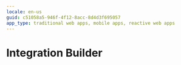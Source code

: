 ```yaml
---
locale: en-us
guid: c51058a5-946f-4f12-8acc-8d4d3f695057
app_type: traditional web apps, mobile apps, reactive web apps
---
```


<div class="hidden"><h1>Integration Builder</h1></div>
